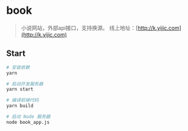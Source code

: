 # book

> 小说网站，外部api接口，支持换源。
> 线上地址：[http://k.yijic.com](http://k.yijic.com)

## Start

``` bash
# 安装依赖
yarn

# 启动开发服务器
yarn start

# 编译前端代码
yarn build

# 启动 Node 服务器
node book_app.js
```
